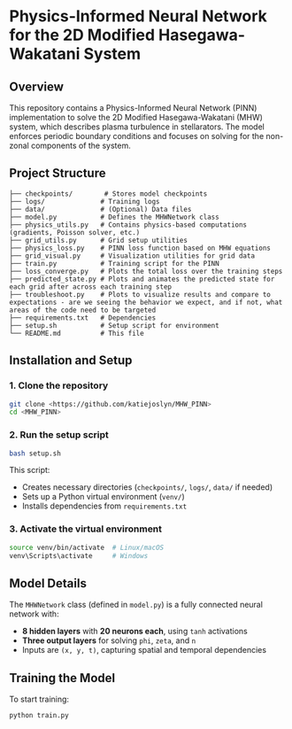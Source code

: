 # Physics-Informed Neural Network for the 2D Modified Hasegawa-Wakatani System

## Overview
This repository contains a Physics-Informed Neural Network (PINN) implementation to solve the 2D Modified Hasegawa-Wakatani (MHW) system, which describes plasma turbulence in stellarators. The model enforces periodic boundary conditions and focuses on solving for the non-zonal components of the system.

## Project Structure
```
├── checkpoints/        # Stores model checkpoints
├── logs/              # Training logs
├── data/              # (Optional) Data files
├── model.py           # Defines the MHWNetwork class
├── physics_utils.py   # Contains physics-based computations (gradients, Poisson solver, etc.)
├── grid_utils.py      # Grid setup utilities
├── physics_loss.py    # PINN loss function based on MHW equations
├── grid_visual.py     # Visualization utilities for grid data
├── train.py           # Training script for the PINN
├── loss_converge.py   # Plots the total loss over the training steps
├── predicted_state.py # Plots and animates the predicted state for each grid after across each training step
├── troubleshoot.py    # Plots to visualize results and compare to expectations - are we seeing the behavior we expect, and if not, what areas of the code need to be targeted
├── requirements.txt   # Dependencies
├── setup.sh           # Setup script for environment
└── README.md          # This file
```

## Installation and Setup
### 1. Clone the repository
```bash
git clone <https://github.com/katiejoslyn/MHW_PINN>
cd <MHW_PINN>
```

### 2. Run the setup script
```bash
bash setup.sh
```
This script:
- Creates necessary directories (`checkpoints/`, `logs/`, `data/` if needed)
- Sets up a Python virtual environment (`venv/`)
- Installs dependencies from `requirements.txt`

### 3. Activate the virtual environment
```bash
source venv/bin/activate  # Linux/macOS
venv\Scripts\activate     # Windows
```

## Model Details
The `MHWNetwork` class (defined in `model.py`) is a fully connected neural network with:
- **8 hidden layers** with **20 neurons each**, using `tanh` activations
- **Three output layers** for solving `phi`, `zeta`, and `n`
- Inputs are `(x, y, t)`, capturing spatial and temporal dependencies

## Training the Model
To start training:
```bash
python train.py
```
